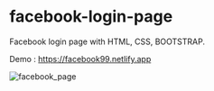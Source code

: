 # facebook-login-page
Facebook login page with HTML, CSS, BOOTSTRAP.

Demo : https://facebook99.netlify.app

![facebook_page](https://user-images.githubusercontent.com/49247268/138652577-e64ca98d-2eb9-4995-a064-91288ec0b6c8.PNG)
